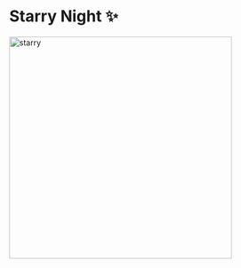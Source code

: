 # Starry Night ✨

<img width="400" alt="starry" src="https://user-images.githubusercontent.com/4450399/182472455-18aa7018-f14c-44e5-b8b9-a636d7d76bfb.png">

